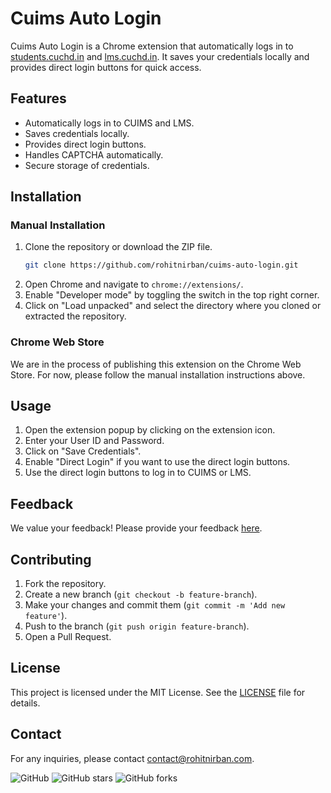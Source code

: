 # Cuims Auto Login

Cuims Auto Login is a Chrome extension that automatically logs in to [students.cuchd.in](https://students.cuchd.in) and [lms.cuchd.in](https://lms.cuchd.in). It saves your credentials locally and provides direct login buttons for quick access.

## Features

- Automatically logs in to CUIMS and LMS.
- Saves credentials locally.
- Provides direct login buttons.
- Handles CAPTCHA automatically.
- Secure storage of credentials.

## Installation

### Manual Installation

1. Clone the repository or download the ZIP file.
    ```bash
    git clone https://github.com/rohitnirban/cuims-auto-login.git
    ```
2. Open Chrome and navigate to `chrome://extensions/`.
3. Enable "Developer mode" by toggling the switch in the top right corner.
4. Click on "Load unpacked" and select the directory where you cloned or extracted the repository.

### Chrome Web Store

We are in the process of publishing this extension on the Chrome Web Store. For now, please follow the manual installation instructions above.

## Usage

1. Open the extension popup by clicking on the extension icon.
2. Enter your User ID and Password.
3. Click on "Save Credentials".
4. Enable "Direct Login" if you want to use the direct login buttons.
5. Use the direct login buttons to log in to CUIMS or LMS.

## Feedback

We value your feedback! Please provide your feedback [here](https://forms.gle/1DCDbbr8N3hCEbmU8).

## Contributing

1. Fork the repository.
2. Create a new branch (`git checkout -b feature-branch`).
3. Make your changes and commit them (`git commit -m 'Add new feature'`).
4. Push to the branch (`git push origin feature-branch`).
5. Open a Pull Request.

## License

This project is licensed under the MIT License. See the [LICENSE](LICENSE) file for details.

## Contact

For any inquiries, please contact [contact@rohitnirban.com](mailto:contact@rohitnirban.com).

![GitHub](https://img.shields.io/github/license/rohitnirban/cuims-auto-login)
![GitHub stars](https://img.shields.io/github/stars/rohitnirban/cuims-auto-login)
![GitHub forks](https://img.shields.io/github/forks/rohitnirban/cuims-auto-login)
